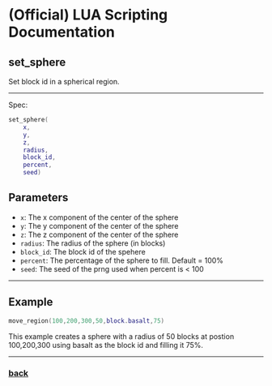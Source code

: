 
# (Official) LUA Scripting Documentation

## set_sphere

Set block id in a spherical region.

___

Spec:

```lua
set_sphere(
	x,
	y,
	z,
	radius,
	block_id,
	percent,
	seed)
```

## Parameters

- `x`: The x component of the center of the sphere
- `y`: The y component of the center of the sphere
- `z`: The z component of the center of the sphere
- `radius`: The radius of the sphere (in blocks)
- `block_id`: The block id of the spehere
- `percent`: The percentage of the sphere to fill. Default = 100%
- `seed`: The seed of the prng used when percent is < 100

___

## Example

```lua
move_region(100,200,300,50,block.basalt,75)
```

This example creates a sphere with a radius of 50 blocks at postion 100,200,300 using basalt as the block id and filling it 75%.

___

### [back](../blocks)
